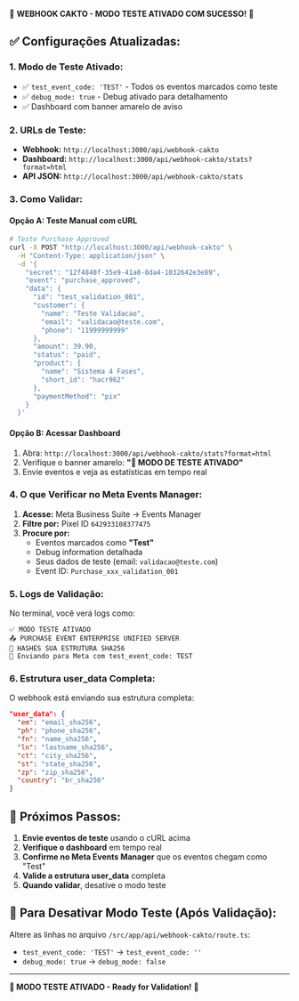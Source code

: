 🧪 **WEBHOOK CAKTO - MODO TESTE ATIVADO COM SUCESSO!** 🧪

## ✅ **Configurações Atualizadas:**

### **1. Modo de Teste Ativado:**
- ✅ `test_event_code: 'TEST'` - Todos os eventos marcados como teste
- ✅ `debug_mode: true` - Debug ativado para detalhamento
- ✅ Dashboard com banner amarelo de aviso

### **2. URLs de Teste:**
- **Webhook:** `http://localhost:3000/api/webhook-cakto`
- **Dashboard:** `http://localhost:3000/api/webhook-cakto/stats?format=html`
- **API JSON:** `http://localhost:3000/api/webhook-cakto/stats`

### **3. Como Validar:**

#### **Opção A: Teste Manual com cURL**
```bash
# Teste Purchase Approved
curl -X POST "http://localhost:3000/api/webhook-cakto" \
  -H "Content-Type: application/json" \
  -d '{
    "secret": "12f4848f-35e9-41a8-8da4-1032642e3e89",
    "event": "purchase_approved",
    "data": {
      "id": "test_validation_001",
      "customer": {
        "name": "Teste Validacao",
        "email": "validacao@teste.com",
        "phone": "11999999999"
      },
      "amount": 39.90,
      "status": "paid",
      "product": {
        "name": "Sistema 4 Fases",
        "short_id": "hacr962"
      },
      "paymentMethod": "pix"
    }
  }'
```

#### **Opção B: Acessar Dashboard**
1. Abra: `http://localhost:3000/api/webhook-cakto/stats?format=html`
2. Verifique o banner amarelo: **"🧪 MODO DE TESTE ATIVADO"**
3. Envie eventos e veja as estatísticas em tempo real

### **4. O que Verificar no Meta Events Manager:**

1. **Acesse:** Meta Business Suite → Events Manager
2. **Filtre por:** Pixel ID `642933108377475`
3. **Procure por:**
   - Eventos marcados como **"Test"**
   - Debug information detalhada
   - Seus dados de teste (email: `validacao@teste.com`)
   - Event ID: `Purchase_xxx_validation_001`

### **5. Logs de Validação:**

No terminal, você verá logs como:
```
✅ MODO TESTE ATIVADO
📤 PURCHASE EVENT ENTERPRISE UNIFIED SERVER
🔐 HASHES SUA ESTRUTURA SHA256
🚀 Enviando para Meta com test_event_code: TEST
```

### **6. Estrutura user_data Completa:**

O webhook está enviando sua estrutura completa:
```json
"user_data": {
  "em": "email_sha256",
  "ph": "phone_sha256", 
  "fn": "name_sha256",
  "ln": "lastname_sha256",
  "ct": "city_sha256",
  "st": "state_sha256",
  "zp": "zip_sha256",
  "country": "br_sha256"
}
```

## 🎯 **Próximos Passos:**

1. **Envie eventos de teste** usando o cURL acima
2. **Verifique o dashboard** em tempo real
3. **Confirme no Meta Events Manager** que os eventos chegam como "Test"
4. **Valide a estrutura user_data** completa
5. **Quando validar**, desative o modo teste

## 🚨 **Para Desativar Modo Teste (Após Validação):**

Altere as linhas no arquivo `/src/app/api/webhook-cakto/route.ts`:
- `test_event_code: 'TEST'` → `test_event_code: ''`
- `debug_mode: true` → `debug_mode: false`

---

**🧪 MODO TESTE ATIVADO - Ready for Validation!** 🧪
